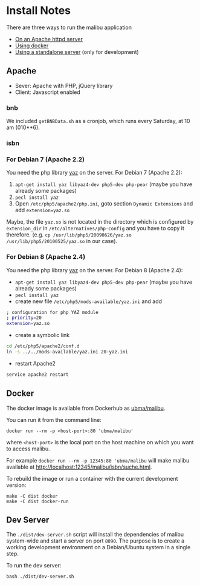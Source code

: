 # Install Notes

There are three ways to run the malibu application

* [On an Apache httpd server](#apache)
* [Using docker](#docker)
* [Using a standalone server](#dev-server) (only for development)

## Apache

 * Sever: Apache with PHP, jQuery library
 * Client: Javascript enabled

### bnb

We included `getBNBData.sh` as a cronjob, which runs every Saturday, at 10 am (010**6).

### isbn

### For Debian 7 (Apache 2.2)
You need the php library <a href="http://php.net/manual/en/book.yaz.php">yaz</a> on the server. For Debian 7 (Apache 2.2):

1. <code>apt-get install yaz libyaz4-dev php5-dev php-pear</code> (maybe you have already some packages)
2. <code>pecl install yaz</code>
3. Open `/etc/php5/apache2/php.ini`, goto section `Dynamic Extensions` and add `extension=yaz.so`

Maybe, the file `yaz.so` is not located in the directory
which is configured by `extension_dir` in
`/etc/alternatives/php-config` and you have to copy it therefore.
(e.g. <code>cp /usr/lib/php5/20090626/yaz.so /usr/lib/php5/20100525/yaz.so</code> in our case).

### For Debian 8 (Apache 2.4)
You need the php library <a href="http://php.net/manual/en/book.yaz.php">yaz</a> on the server. For Debian 8 (Apache 2.4):

* <code>apt-get install yaz libyaz4-dev php5-dev php-pear</code> (maybe you have already some packages)
* <code>pecl install yaz</code>
* create new file `/etc/php5/mods-available/yaz.ini` and add
```sh
; configuration for php YAZ module
; priority=20
extension=yaz.so
```
* create a symbolic link 
```sh
cd /etc/php5/apache2/conf.d 
ln -s ../../mods-available/yaz.ini 20-yaz.ini
```
* restart Apache2
```sh
service apache2 restart
```

## Docker

The docker image is available from Dockerhub as [ubma/malibu](https://hub.docker.com/r/ubma/malibu/).

You can run it from the command line:

```
docker run --rm -p <host-port>:80 'ubma/malibu'
```

where `<host-port>` is the local port on the host machine on which you want to access malibu.

For example `docker run --rm -p 12345:80 'ubma/malibu` will make malibu available at [http://localhost:12345/malibu/isbn/suche.html](http://localhost:12345/malibu/isbn/suche.html).

To rebuild the image or run a container with the current development version:

```
make -C dist docker
make -C dist docker-run
```

## Dev Server

The `./dist/dev-server.sh` script will install the dependencies of malibu system-wide and start
a server on port `8090`. The purpose is to create a working development
environment on a Debian/Ubuntu system in a single step.

To run the dev server:

```
bash ./dist/dev-server.sh
```
